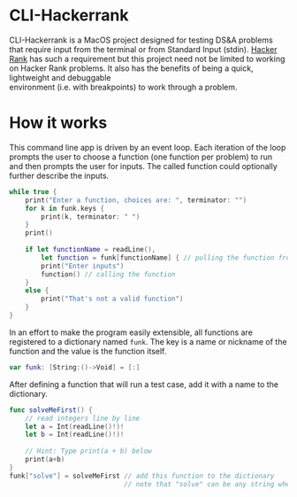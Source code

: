# CLI-Hackerrank

CLI-Hackerrank is a MacOS project designed for testing DS&A problems that
require input from the terminal or from Standard Input (stdin). [Hacker Rank](https://www.hackerrank.com/)
has such a requirement but this project need not be limited to working on Hacker Rank 
problems. It also has the benefits of being a quick, lightweight and debuggable  
environment (i.e. with breakpoints) to work through a problem.

# How it works

This command line app is driven by an event loop. Each iteration of the loop
prompts the user to choose a function (one function per problem) to run
and then prompts the user for inputs. The called function could optionally
further describe the inputs.

```swift
while true {
    print("Enter a function, choices are: ", terminator: "")
    for k in funk.keys {
        print(k, terminator: " ")
    }
    print()
    
    if let functionName = readLine(),
        let function = funk[functionName] { // pulling the function from the dictionary
        print("Enter inputs")
        function() // calling the function
    }
    else {
        print("That's not a valid function")
    }
}
```

In an effort to make the program easily extensible, all functions are registered to 
a dictionary named ```funk```. The key is a name or nickname of the function and 
the value is the function itself.

```swift
var funk: [String:()->Void] = [:]
```

After defining a function that will run a test case, add it with a name to the 
dictionary.

```swift
func solveMeFirst() {
    // read integers line by line
    let a = Int(readLine()!)!
    let b = Int(readLine()!)!
    
    // Hint: Type print(a + b) below
    print(a+b)
}
funk["solve"] = solveMeFirst // add this function to the dictionary
                             // note that "solve" can be any string whereas solveMeFirst *is* the function
```
